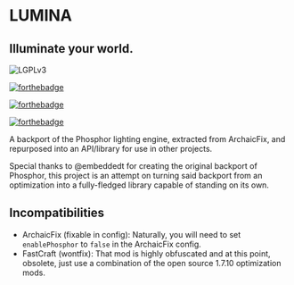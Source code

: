 # LUMINA
## Illuminate your world.

![LGPLv3](https://www.gnu.org/graphics/lgplv3-with-text-154x68.png)

[![forthebadge](https://forthebadge.com/images/badges/ctrl-c-ctrl-v.svg)](https://forthebadge.com)

[![forthebadge](https://forthebadge.com/images/badges/you-didnt-ask-for-this.svg)](https://forthebadge.com)

[![forthebadge](https://forthebadge.com/images/badges/powered-by-black-magic.svg)](https://forthebadge.com)


A backport of the Phosphor lighting engine, extracted from ArchaicFix, and repurposed into an API/library for use in 
other projects.

Special thanks to @embeddedt for creating the original backport of Phosphor, this project is an attempt on turning said
backport from an optimization into a fully-fledged library capable of standing on its own.

## Incompatibilities
- ArchaicFix (fixable in config): Naturally, you will need to set `enablePhosphor` to `false` in the ArchaicFix config.
- FastCraft (wontfix): That mod is highly obfuscated and at this point, obsolete, just use a combination of the open
source 1.7.10 optimization mods.